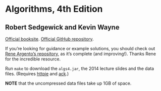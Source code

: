 # Algorithms, 4th Edition
## Robert Sedgewick and Kevin Wayne

[Official booksite][booksite]. [Official GitHub repository][kwrepo].

If you’re looking for guidance or example solutions, you should check out
[Rene Argento’s repository][rene], as it’s complete (and improving!).
Thanks Rene for the incredible resource.

Run `make` to download the `algs4.jar`, the 2014 lecture slides and the data files.
(Requires [httpie][] and [ack][].)

**NOTE** that the uncompressed data files take up 1GB of space.

[booksite]: https://algs4.cs.princeton.edu/home/
[kwrepo]: https://github.com/kevin-wayne/algs4
[rene]: https://github.com/reneargento/algorithms-sedgewick-wayne
[httpie]: https://httpie.org
[ack]: https://beyondgrep.com
